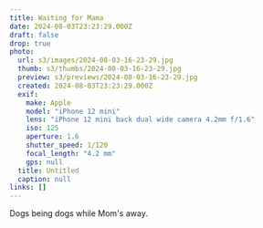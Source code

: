 ```yaml
---
title: Waiting for Mama
date: 2024-08-03T23:23:29.000Z
draft: false
drop: true
photo:
  url: s3/images/2024-08-03-16-23-29.jpg
  thumb: s3/thumbs/2024-08-03-16-23-29.jpg
  preview: s3/previews/2024-08-03-16-23-29.jpg
  created: 2024-08-03T23:23:29.000Z
  exif:
    make: Apple
    model: "iPhone 12 mini"
    lens: "iPhone 12 mini back dual wide camera 4.2mm f/1.6"
    iso: 125
    aperture: 1.6
    shutter_speed: 1/120
    focal_length: "4.2 mm"
    gps: null
  title: Untitled
  caption: null
links: []
---
```


Dogs being dogs while Mom's away.
